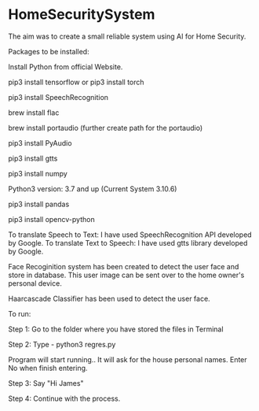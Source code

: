 # HomeSecuritySystem

The aim was to create a small reliable system using AI for Home Security.

Packages to be installed:

Install Python from official Website.

pip3 install tensorflow or pip3 install torch 

pip3 install SpeechRecognition

brew install flac

brew install portaudio (further create path for the portaudio)

pip3 install PyAudio

pip3 install gtts

pip3 install numpy

Python3 version: 3.7 and up (Current System 3.10.6)

pip3 install pandas

pip3 install opencv-python

To translate Speech to Text: I have used SpeechRecognition API developed by Google.
To translate Text to Speech: I have used gtts library developed by Google.

Face Recoginition system has been created to detect the user face and store in database. 
This user image can be sent over to the home owner's personal device.

Haarcascade Classifier has been used to detect the user face.

To run:

Step 1: Go to the folder where you have stored the files in Terminal

Step 2: Type - python3 regres.py

Program will start running..
It will ask for the house personal names.
Enter No when finish entering.

Step 3: Say "Hi James"

Step 4: Continue with the process.
